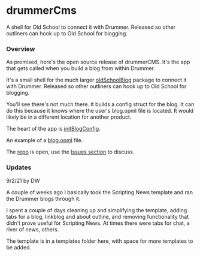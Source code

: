 # drummerCms

A shell for Old School to connect it with Drummer. Released so other outliners can hook up to Old School for blogging.

### Overview

As promised, here's the open source release of drummerCMS. It's the app that gets called when you build a blog from within Drummer. 

It's a small shell for the much larger <a href="https://github.com/scripting/oldSchoolBlog">oldSchoolBlog</a> package to connect it with Drummer. Released so other outliners can hook up to Old School for blogging.

You'll see there's not much there. It builds a config struct for the blog. It can do this because it knows where the user's blog.opml file is located. It would likely be in a different location for another product. 

The heart of the app is <a href="https://github.com/scripting/drummerCms/blob/main/drummercms.js#L40">initBlogConfig</a>. 

An example of a <a href="http://drummer.scripting.com/cluelessnewbie/blog.opml">blog.opml</a> file.

The <a href="https://github.com/scripting/drummerCms">repo</a> is open, use the <a href="https://github.com/scripting/drummerCms/issues">Issues section</a> to discuss. 

### Updates

9/2/21 by DW

A couple of weeks ago I basically took the Scripting News template and ran the Drummer blogs through it.  

I spent a couple of days cleaning up and simplifying the template, adding tabs for a blog, linkblog and about outline, and removing functionality that didn't prove useful for Scripting News. At times there were tabs for chat, a river of news, others.  

The template is in a templates folder here, with space for more templates to be added. 


